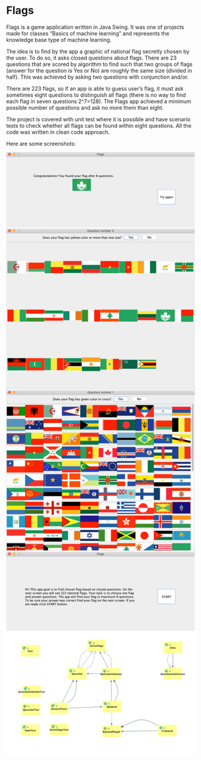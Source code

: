 # Flags
Flags is a game application written in Java Swing. It was one of projects made for classes “Basics of machine learning” and represents the knowledge base type of machine learning.

The idea is to find by the app a graphic of national flag secretly chosen by the user. To do so, it asks closed questions about flags. There are 23 questions that are scored by algorithm to find such that two groups of flags (answer for the question is Yes or No) are roughly the same size (divided in half). This was achieved by asking two questions with conjunction and/or.

There are 223 flags, so if an app is able to guess user’s flag, it must ask sometimes eight questions to distinguish all flags (there is no way to find each flag in seven questions 2^7=128). The Flags app achieved a minimum possible number of questions and ask no more them than eight.

The project is covered with unit test where it is possible and have scenario tests to check whether all flags can be found within eight questions. All the code was written in clean code approach.

Here are some screenshots:


![screenshot1](https://github.com/SzymonPietraszek/Flags/blob/master/screenshots/Screenshot1.png)
![screenshot1](https://github.com/SzymonPietraszek/Flags/blob/master/screenshots/Screenshot2.png)
![screenshot1](https://github.com/SzymonPietraszek/Flags/blob/master/screenshots/Screenshot3.png)
![screenshot1](https://github.com/SzymonPietraszek/Flags/blob/master/screenshots/Screenshot4.png)
![screenshot1](screenshots/classDiagram.png)
